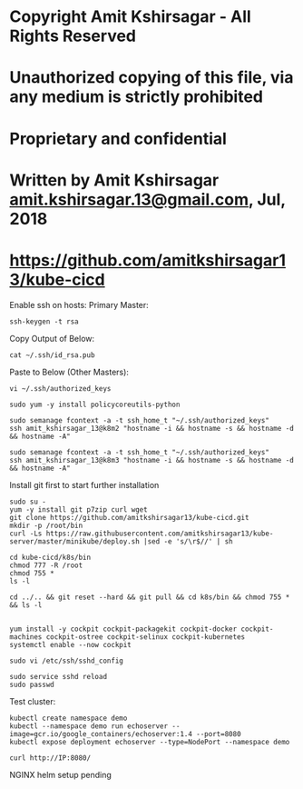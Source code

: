 # Copyright Amit Kshirsagar - All Rights Reserved
# Unauthorized copying of this file, via any medium is strictly prohibited
# Proprietary and confidential
# Written by Amit Kshirsagar <amit.kshirsagar.13@gmail.com>, Jul, 2018
# https://github.com/amitkshirsagar13/kube-cicd

Enable ssh on hosts:
Primary Master:
```
ssh-keygen -t rsa
```

Copy Output of Below:
```
cat ~/.ssh/id_rsa.pub
```
Paste to Below (Other Masters):
```
vi ~/.ssh/authorized_keys

sudo yum -y install policycoreutils-python

sudo semanage fcontext -a -t ssh_home_t "~/.ssh/authorized_keys"
ssh amit_kshirsagar_13@k8m2 "hostname -i && hostname -s && hostname -d && hostname -A"

sudo semanage fcontext -a -t ssh_home_t "~/.ssh/authorized_keys"
ssh amit_kshirsagar_13@k8m3 "hostname -i && hostname -s && hostname -d && hostname -A"
```


Install git first to start further installation

```
sudo su -
yum -y install git p7zip curl wget
git clone https://github.com/amitkshirsagar13/kube-cicd.git
mkdir -p /root/bin
curl -Ls https://raw.githubusercontent.com/amitkshirsagar13/kube-server/master/minikube/deploy.sh |sed -e 's/\r$//' | sh

cd kube-cicd/k8s/bin
chmod 777 -R /root
chmod 755 *
ls -l

cd ../.. && git reset --hard && git pull && cd k8s/bin && chmod 755 * && ls -l


yum install -y cockpit cockpit-packagekit cockpit-docker cockpit-machines cockpit-ostree cockpit-selinux cockpit-kubernetes 
systemctl enable --now cockpit

sudo vi /etc/ssh/sshd_config

sudo service sshd reload
sudo passwd

```

Test cluster:

```
kubectl create namespace demo
kubectl --namespace demo run echoserver --image=gcr.io/google_containers/echoserver:1.4 --port=8080
kubectl expose deployment echoserver --type=NodePort --namespace demo

curl http://IP:8080/
```

NGINX helm setup pending
